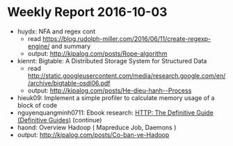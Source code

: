 # Weekly Report 2016-10-03
- huydx: NFA and regex cont
  - read https://blog.rudolph-miller.com/2016/06/11/create-regexp-engine/ and summary
  - output: http://kipalog.com/posts/Rope-algorithm
- kiennt: Bigtable: A Distributed Storage System for Structured Data
  - read http://static.googleusercontent.com/media/research.google.com/en//archive/bigtable-osdi06.pdf
  - output: http://kipalog.com/posts/He-dieu-hanh--Process
- hieuk09: Implement a simple profiler to calculate memory usage of a block of code
- nguyenquangminh0711: Ebook research: [HTTP: The Definitive Guide (Definitive Guides)](https://www.amazon.com/HTTP-Definitive-Guide-Guides/dp/1565925092/ref=sr_1_1?ie=UTF8&qid=1474426868&sr=8-1&keywords=http+the+definitive+guide) (continue)
 - haond: Overview Hadoop ( Mapreduce Job, Daemons )
  - output: http://kipalog.com/posts/Co-ban-ve-Hadoop
